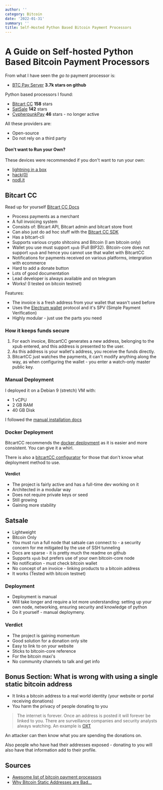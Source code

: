 ```yaml
---
author: ''
category: Bitcoin
date: '2022-01-31'
summary: ''
title: Self-Hosted Python Based Bitcoin Payment Processors
---
```


# A Guide on Self-hosted Python Based Bitcoin Payment Processors

From what I have seen the _go to_ payment processor is:

* [BTC Pay Server](https://btcpayserver.org/) **3.7k stars on github**

Python based processors I found:

* [Bitcart CC](https://bitcartcc.com/) **158** stars
* [SatSale](https://github.com/nickfarrow/SatSale) **142** stars
* [CypherpunkPay](https://cypherpunkpay.org/) **46** stars - no longer active

All these providers are:

* Open-source
* Do not rely on a third party

#### Don't want to Run your Own?

These devices were recommended if you don't want to run your own:

* [lightning in a box](https://lightninginabox.co/product/lightning-in-a-box/)
* [hack(0)](https://www.dglab.com/en/works/hack0)
* [nodl.it](https://www.nodl.it/)

## Bitcart CC

Read up for yourself [Bitcart CC Docs](https://docs.bitcartcc.com/)

* Process payments as a merchant
* A full invoicing system
* Consists of: Bitcart API, Bitcart admin and bitcart store front
* Can also just do ad hoc stuff with the [Bitcart CC SDK](https://sdk.bitcartcc.com/en/latest/)
* Has a bitcart-cli
* Supports various crypto shitcoins and Bitcoin (I am bitcoin only)
* Wallet you use must support `xpub` (Full BIP32). Bitcoin-core does not support `xpub` and hence you cannot use that wallet with BitcartCC
* Notifications for payments received on various platforms, intergration with ecommerce
* Hard to add a donate button
* Lots of good documentation
* Lead developer is always available and on telegram
* Works! (I tested on bitcoin testnet)

Features:

* The invoice is a fresh address from your wallet that wasn't used before
* Uses the [Electrum wallet](https://electrum.org/#home) protocol and it's SPV (Simple Payment Verification)
* Highly modular - just use the parts you need

### How it keeps funds secure

1. For each invoice, BitcartCC generates a new address, belonging to the xpub entered, and this address is presented to the user.
2. As this address is your wallet's address, you receive the funds directly.
3. BitcartCC just watches the payments, it can't modify anything along the way, as when configuring the wallet - you enter a watch-only master public key.

### Manual Deployment

I deployed it on a Debian 9 (stretch) VM with:

* 1 vCPU
* 2 GB RAM
* 40 GB Disk

I followed the [manual installation docs](https://docs.bitcartcc.com/deployment/manual#typical-manual-installation)

### Docker Deployment

BitcartCC recommends the [docker deployment](https://docs.bitcartcc.com/deployment/docker) as it is easier and more consistent. You can give it a whirl.

There is also a [bitcartCC configurator](https://configurator.bitcartcc.com) for those that don't know what deployment method to use.

#### Verdict

* The project is fairly active and has a full-time dev working on it
* Architected in a modular way
* Does not require private keys or seed
* Still growing
* Gaining more stability

## Satsale

* Lightweight
* Bitcoin Only
* You must run a full node that satsale can connect to - a security concern for me mitigated by the use of SSH tunneling
* Docs are sparse - it is pretty much the readme on github
* Supports `xpub` but prefers use of your own bitcoin-core node
* No notification - must check bitcoin wallet
* No concept of an invoice - linking products to a bitcoin address
* It works (Tested with bitcoin testnet)

### Deployment

* Deployment is manual
* Will take longer and require a lot more understanding: setting up your own node, networking, ensuring security and knowledge of python
* Do it yourself - manual deploymeny.

### Verdict

* The project is gaining momentum
* Good solution for a donation only site
* Easy to link to on your website
* Sticks to bitcoin-core reference
* For the bitcoin maxi's
* No community channels to talk and get info

## Bonus Section: What is wrong with using a single static bitcoin address

* It links a bitcoin address to a real world identity (your website or portal receiving donations)
* You harm the privacy of people donating to you

> The internet is forever. Once an address is posted it will forever be linked to you. There are surveillance companies and security analysts always watching. An example is [OXT](https://oxt.me/notes)

An attacker can then know what you are spending the donations on.

Also people who have had their addresses exposed - donating to you will also have that information add to their profile.

## Sources

* [Awesome list of bitcoin payment processors](https://github.com/alexk111/awesome-bitcoin-payment-processors)
* [Why Bitcoin Static Addresses are Bad...](https://www.ministryofnodes.com.au/bitcoin-static-donation-addresses-suck)
